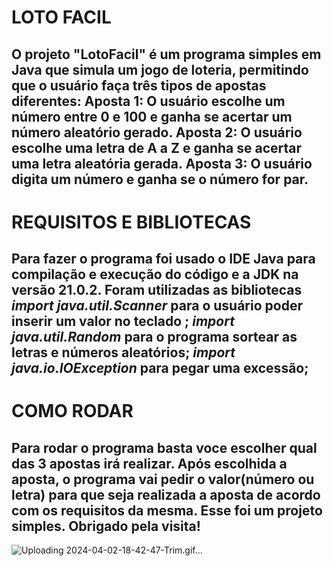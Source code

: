 # LOTO FACIL
O projeto "LotoFacil" é um programa simples em Java que simula um jogo de loteria, permitindo que o usuário faça três tipos de apostas diferentes:
Aposta 1: O usuário escolhe um número entre 0 e 100 e ganha se acertar um número aleatório gerado.
Aposta 2: O usuário escolhe uma letra de A a Z e ganha se acertar uma letra aleatória gerada.
Aposta 3: O usuário digita um número e ganha se o número for par.
--------------------------------------------------------------------
# REQUISITOS E BIBLIOTECAS
Para fazer o programa foi usado o IDE Java para compilação e execução do código e a JDK na versão 21.0.2. Foram utilizadas as bibliotecas *import java.util.Scanner* para o usuário poder inserir um valor no teclado ; *import java.util.Random* para o programa sortear as letras e números aleatórios;  *import java.io.IOException* para pegar uma excessão;
--------------------------------------------------------------------
# COMO RODAR
Para rodar o programa basta voce escolher qual das 3 apostas irá realizar. Após escolhida a aposta, o programa vai pedir o valor(número ou letra) para que seja realizada a aposta de acordo com os requisitos da mesma. Esse foi um projeto simples. Obrigado pela visita!
--------------------------------------------------------------------
![Uploading 2024-04-02-18-42-47-Trim.gif…]()
